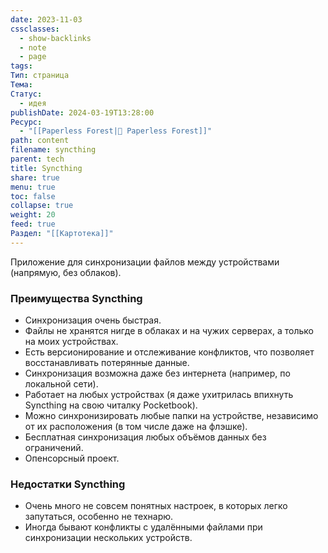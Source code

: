 ```yaml
---
date: 2023-11-03
cssclasses:
  - show-backlinks
  - note
  - page
tags: 
Тип: страница
Тема: 
Статус:
  - идея
publishDate: 2024-03-19T13:28:00
Ресурс:
  - "[[Paperless Forest|🌱 Paperless Forest]]"
path: content
filename: syncthing
parent: tech
title: Syncthing
share: true
menu: true
toc: false
collapse: true
weight: 20
feed: true
Раздел: "[[Картотека]]"
---
```


Приложение для синхронизации файлов между устройствами (напрямую, без облаков).
### Преимущества Syncthing

- Синхронизация очень быстрая.
- Файлы не хранятся нигде в облаках и на чужих серверах, а только на моих устройствах.
- Есть версионирование и отслеживание конфликтов, что позволяет восстанавливать потерянные данные.
- Синхронизация возможна даже без интернета (например, по локальной сети).
- Работает на любых устройствах (я даже ухитрилась впихнуть Syncthing на свою читалку Pocketbook).
- Можно синхронизировать любые папки на устройстве, независимо от их расположения (в том числе даже на флэшке).
- Бесплатная синхронизация любых объёмов данных без ограничений.
- Опенсорсный проект.

### Недостатки Syncthing

- Очень много не совсем понятных настроек, в которых легко запутаться, особенно не технарю.
- Иногда бывают конфликты с удалёнными файлами при синхронизации нескольких устройств.


